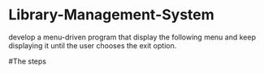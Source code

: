 # Library-Management-System
 develop a menu-driven program that display the following menu and keep  displaying it until the user chooses the exit option.

#The steps
